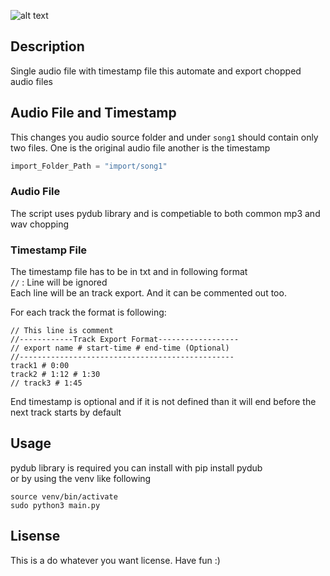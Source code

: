 ![alt text]('img/demoImg.png")

## Description
Single audio file with timestamp file this automate and export chopped audio files


## Audio File and Timestamp
This changes you audio source folder and under `song1` should contain only two files.
One is the original audio file another is the timestamp
``` python
import_Folder_Path = "import/song1"
```
### Audio File
The script uses pydub library and is competiable to both common mp3 and wav chopping

### Timestamp File
The timestamp file has to be in txt and in following format  
`//` : Line will be ignored  
Each line will be an track export. And it can be commented out too.  

For each track the format is following:
``` text
// This line is comment
//------------Track Export Format------------------
// export name # start-time # end-time (Optional)
//------------------------------------------------ 
track1 # 0:00
track2 # 1:12 # 1:30
// track3 # 1:45
```
End timestamp is optional and if it is not defined than it will end before the next track starts by default


## Usage
pydub library is required you can install with pip install pydub  
or by using the venv like following
```
source venv/bin/activate
sudo python3 main.py
```


## Lisense
This is a do whatever you want license. Have fun :)







   